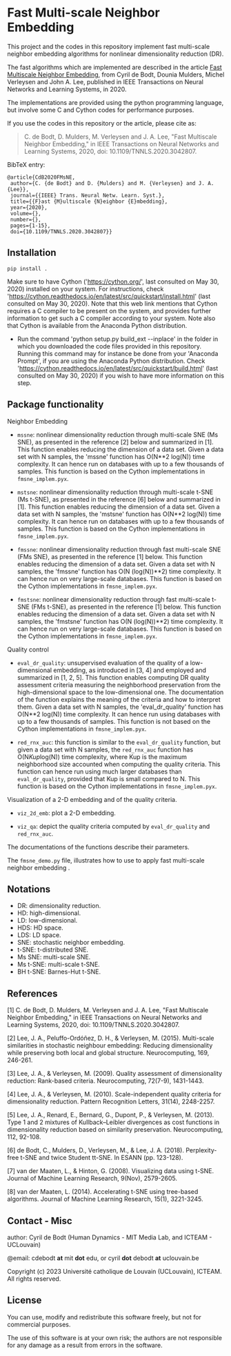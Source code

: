 # Fast Multi-scale Neighbor Embedding

This project and the codes in this repository implement fast
multi-scale neighbor embedding algorithms for nonlinear dimensionality
reduction (DR).

The fast algorithms which are implemented are described in the article
[Fast Multiscale Neighbor
Embedding](https://ieeexplore.ieee.org/document/9308987), from Cyril
de Bodt, Dounia Mulders, Michel Verleysen and John A. Lee, published
in IEEE Transactions on Neural Networks and Learning Systems, in 2020.

The implementations are provided using the python programming
language, but involve some C and Cython codes for performance
purposes.

If you use the codes in this repository or the article, please cite
as:

> C. de Bodt, D. Mulders, M. Verleysen and J. A. Lee, "Fast Multiscale
> Neighbor Embedding," in IEEE Transactions on Neural Networks and
> Learning Systems, 2020, doi: 10.1109/TNNLS.2020.3042807.

BibTeX entry:
```
@article{CdB2020FMsNE,
 author={C. {de Bodt} and D. {Mulders} and M. {Verleysen} and J. A. {Lee}},
 journal={{IEEE} Trans. Neural Netw. Learn. Syst.},
 title={{F}ast {M}ultiscale {N}eighbor {E}mbedding},
 year={2020},
 volume={},
 number={},
 pages={1-15},
 doi={10.1109/TNNLS.2020.3042807}}
 ```

## Installation

```
pip install .
```

Make sure to have Cython ('https://cython.org/', last consulted on May
30, 2020) installed on your system. For instructions, check
'https://cython.readthedocs.io/en/latest/src/quickstart/install.html'
(last consulted on May 30, 2020). Note that this web link mentions
that Cython requires a C compiler to be present on the system, and
provides further information to get such a C compiler according to
your system. Note also that Cython is available from the Anaconda
Python distribution.

- Run the command 'python setup.py build_ext --inplace' in the folder
  in which you downloaded the code files provided in this
  repository. Running this command may for instance be done from your
  'Anaconda Prompt', if you are using the Anaconda Python
  distribution. Check
  'https://cython.readthedocs.io/en/latest/src/quickstart/build.html'
  (last consulted on May 30, 2020) if you wish to have more
  information on this step.


## Package functionality

Neighbor Embedding

- `mssne`: nonlinear dimensionality reduction through multi-scale SNE
  (Ms SNE), as presented in the reference [2] below and summarized in
  [1]. This function enables reducing the dimension of a data
  set. Given a data set with N samples, the 'mssne' function has
  O(N**2 log(N)) time complexity. It can hence run on databases with
  up to a few thousands of samples. This function is based on the
  Cython implementations in `fmsne_implem.pyx`.

- `mstsne`: nonlinear dimensionality reduction through multi-scale
  t-SNE (Ms t-SNE), as presented in the reference [6] below and
  summarized in [1]. This function enables reducing the dimension of a
  data set. Given a data set with N samples, the 'mstsne' function has
  O(N**2 log(N)) time complexity. It can hence run on databases with
  up to a few thousands of samples. This function is based on the
  Cython implementations in `fmsne_implem.pyx`.

- `fmssne`: nonlinear dimensionality reduction through fast
  multi-scale SNE (FMs SNE), as presented in the reference [1]
  below. This function enables reducing the dimension of a data
  set. Given a data set with N samples, the 'fmssne' function has O(N
  (log(N))**2) time complexity. It can hence run on very large-scale
  databases. This function is based on the Cython implementations in
  `fmsne_implem.pyx`.

- `fmstsne`: nonlinear dimensionality reduction through fast
  multi-scale t-SNE (FMs t-SNE), as presented in the reference [1]
  below. This function enables reducing the dimension of a data
  set. Given a data set with N samples, the 'fmstsne' function has O(N
  (log(N))**2) time complexity. It can hence run on very large-scale
  databases. This function is based on the Cython implementations in
  `fmsne_implem.pyx`.

Quality control

- `eval_dr_quality`: unsupervised evaluation of the quality of a
  low-dimensional embedding, as introduced in [3, 4] and employed and
  summarized in [1, 2, 5]. This function enables computing DR quality
  assessment criteria measuring the neighborhood preservation from the
  high-dimensional space to the low-dimensional one. The documentation
  of the function explains the meaning of the criteria and how to
  interpret them. Given a data set with N samples, the
  'eval_dr_quality' function has O(N**2 log(N)) time complexity. It
  can hence run using databases with up to a few thousands of
  samples. This function is not based on the Cython implementations in
  `fmsne_implem.pyx`.

- `red_rnx_auc`: this function is similar to the `eval_dr_quality`
  function, but given a data set with N samples, the `red_rnx_auc`
  function has O(N*Kup*log(N)) time complexity, where Kup is the
  maximum neighborhood size accounted when computing the quality
  criteria. This function can hence run using much larger databases
  than `eval_dr_quality`, provided that Kup is small compared to
  N. This function is based on the Cython implementations in
  `fmsne_implem.pyx`.

Visualization of a 2-D embedding and of the quality criteria.

- `viz_2d_emb`: plot a 2-D embedding.

- `viz_qa`: depict the quality criteria computed by `eval_dr_quality`
  and `red_rnx_auc`.

The documentations of the functions describe their parameters.

The `fmsne_demo.py` file, illustrates how to use to apply fast
multi-scale neighbor embedding .


## Notations

- DR: dimensionality reduction.
- HD: high-dimensional.
- LD: low-dimensional.
- HDS: HD space.
- LDS: LD space.
- SNE: stochastic neighbor embedding.
- t-SNE: t-distributed SNE.
- Ms SNE: multi-scale SNE.
- Ms t-SNE: multi-scale t-SNE.
- BH t-SNE: Barnes-Hut t-SNE.


## References

[1] C. de Bodt, D. Mulders, M. Verleysen and J. A. Lee, "Fast
Multiscale Neighbor Embedding," in IEEE Transactions on Neural
Networks and Learning Systems, 2020, doi: 10.1109/TNNLS.2020.3042807.

[2] Lee, J. A., Peluffo-Ordóñez, D. H., & Verleysen,
M. (2015). Multi-scale similarities in stochastic neighbour embedding:
Reducing dimensionality while preserving both local and global
structure. Neurocomputing, 169, 246-261.

[3] Lee, J. A., & Verleysen, M. (2009). Quality assessment of
dimensionality reduction: Rank-based criteria. Neurocomputing,
72(7-9), 1431-1443.

[4] Lee, J. A., & Verleysen, M. (2010). Scale-independent quality
criteria for dimensionality reduction. Pattern Recognition Letters,
31(14), 2248-2257.

[5] Lee, J. A., Renard, E., Bernard, G., Dupont, P., & Verleysen,
M. (2013). Type 1 and 2 mixtures of Kullback–Leibler divergences as
cost functions in dimensionality reduction based on similarity
preservation. Neurocomputing, 112, 92-108.

[6] de Bodt, C., Mulders, D., Verleysen, M., & Lee,
J. A. (2018). Perplexity-free t-SNE and twice Student tt-SNE. In ESANN
(pp. 123-128).

[7] van der Maaten, L., & Hinton, G. (2008). Visualizing data using
t-SNE. Journal of Machine Learning Research, 9(Nov), 2579-2605.

[8] van der Maaten, L. (2014). Accelerating t-SNE using tree-based
algorithms. Journal of Machine Learning Research, 15(1), 3221-3245.

## Contact - Misc

author: Cyril de Bodt (Human Dynamics - MIT Media Lab, and ICTEAM - UCLouvain)

@email: cdebodt __at__ mit __dot__ edu, or cyril __dot__ debodt __at__ uclouvain.be

Copyright (c) 2023 Université catholique de Louvain (UCLouvain),
ICTEAM. All rights reserved.

## License

You can use, modify and redistribute this software freely, but not for
commercial purposes.

The use of this software is at your own risk; the authors are not
responsible for any damage as a result from errors in the software.
